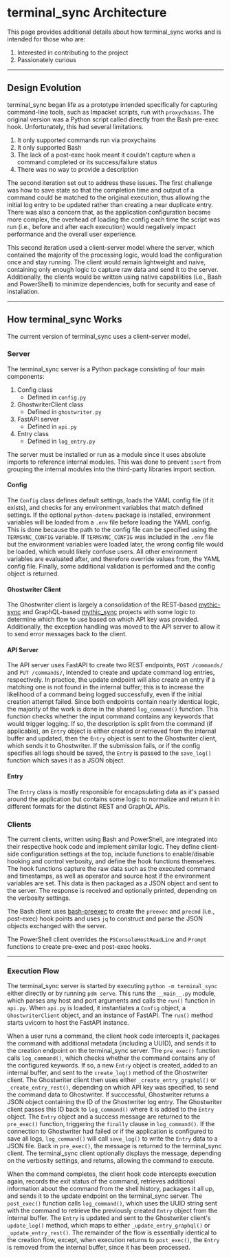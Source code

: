 # terminal_sync Architecture

This page provides additional details about how terminal_sync works and is intended for those who are:

1. Interested in contributing to the project
2. Passionately curious

---

## Design Evolution

terminal_sync began life as a prototype intended specifically for capturing command-line tools, such as Impacket scripts, run with `proxychains`. The original version was a Python script called directly from the Bash pre-exec hook. Unfortunately, this had several limitations.

1. It only supported commands run via proxychains
2. It only supported Bash
3. The lack of a post-exec hook meant it couldn't capture when a command completed or its success/failure status
4. There was no way to provide a description

The second iteration set out to address these issues. The first challenge was how to save state so that the completion time and output of a command could be matched to the original execution, thus allowing the initial log entry to be updated rather than creating a near duplicate entry. There was also a concern that, as the application configuration became more complex, the overhead of loading the config each time the script was run (i.e., before and after each execution) would negatively impact performance and the overall user experience.

This second iteration used a client-server model where the server, which contained the majority of the processing logic, would load the configuration once and stay running. The client would remain lightweight and naive, containing only enough logic to capture raw data and send it to the server. Additionally, the clients would be written using native capabilities (i.e., Bash and PowerShell) to minimize dependencies, both for security and ease of installation.

---

## How terminal_sync Works

The current version of terminal_sync uses a client-server model.

### Server

The terminal_sync server is a Python package consisting of four main components:

1. Config class
    - Defined in `config.py`
2. GhostwriterClient class
    - Defined in `ghostwriter.py`
3. FastAPI server
    - Defined in `api.py`
4. Entry class
    - Defined in `log_entry.py`

The server must be installed or run as a module since it uses absolute imports to reference internal modules. This was done to prevent `isort` from grouping the internal modules into the third-party libraries import section.

#### Config

The `Config` class defines default settings, loads the YAML config file (if it exists), and checks for any environment variables that match defined settings. If the optional `python-dotenv` package is installed, environment variables will be loaded from a `.env` file before loading the YAML config. This is done because the path to the config file can be specified using the `TERMSYNC_CONFIG` variable. If `TERMSYNC_CONFIG` was included in the `.env` file but the environment variables were loaded later, the wrong config file would be loaded, which would likely confuse users. All other environment variables are evaluated after, and therefore override values from, the YAML config file. Finally, some additional validation is performed and the config object is returned.

#### Ghostwriter Client

The Ghostwriter client is largely a consolidation of the REST-based [mythic-sync](https://github.com/hotnops/mythic-sync) and GraphQL-based [mythic_sync](https://github.com/GhostManager/mythic_sync) projects with some logic to determine which flow to use based on which API key was provided. Additionally, the exception handling was moved to the API server to allow it to send error messages back to the client.

#### API Server

The API server uses FastAPI to create two REST endpoints, `POST /commands/` and `PUT /commands/`, intended to create and update command log entries, respectively. In practice, the update endpoint will also create an entry if a matching one is not found in the internal buffer; this is to increase the likelihood of a command being logged successfully, even if the initial creation attempt failed. Since both endpoints contain nearly identical logic, the majority of the work is done in the shared `log_command()` function. This function checks whether the input command contains any keywords that would trigger logging. If so, the description is split from the command (if applicable), an `Entry` object is either created or retrieved from the internal buffer and updated, then the `Entry` object is sent to the Ghostwriter client, which sends it to Ghostwriter. If the submission fails, or if the config specifies all logs should be saved, the `Entry` is passed to the `save_log()` function which saves it as a JSON object.

#### Entry

The `Entry` class is mostly responsible for encapsulating data as it's passed around the application but contains some logic to normalize and return it in different formats for the distinct REST and GraphQL APIs.

### Clients

The current clients, written using Bash and PowerShell, are integrated into their respective hook code and implement similar logic. They define client-side configuration settings at the top, include functions to enable/disable hooking and control verbosity, and define the hook functions themselves. The hook functions capture the raw data such as the executed command and timestamps, as well as operator and source host if the environment variables are set. This data is then packaged as a JSON object and sent to the server. The response is received and optionally printed, depending on the verbosity settings.

The Bash client uses [bash-preexec](https://github.com/rcaloras/bash-preexec) to create the `preexec` and `precmd` (i.e., post-exec) hook points and uses `jq` to construct and parse the JSON objects exchanged with the server.

The PowerShell client overrides the `PSConsoleHostReadLine` and `Prompt` functions to create pre-exec and post-exec hooks.

---

### Execution Flow

The terminal_sync server is started by executing `python -m terminal_sync` either directly or by running `pdm serve`. This runs the `__main__.py` module, which parses any host and port arguments and calls the `run()` function in `api.py`. When `api.py` is loaded, it instantiates a `Config` object, a `GhostwriterClient` object, and an instance of FastAPI. The `run()` method starts uvicorn to host the FastAPI instance.

When a user runs a command, the client hook code intercepts it, packages the command with additional metadata (including a UUID), and sends it to the creation endpoint on the terminal_sync server. The `pre_exec()` function calls `log_command()`, which checks whether the command contains any of the configured keywords. If so, a new `Entry` object is created, added to an internal buffer, and sent to the `create_log()` method of the Ghostwriter client. The Ghostwriter client then uses either `_create_entry_graphql()` or `_create_entry_rest()`, depending on which API key was specified, to send the command data to Ghostwriter. If succcessful, Ghostwriter returns a JSON object containing the ID of the Ghostwriter log entry. The Ghostwriter client passes this ID back to `log_command()` where it is added to the `Entry` object. The `Entry` object and a success message are returned to the `pre_exec()` function, triggering the `finally` clause in `log_command()`. If the connection to Ghostwriter had failed or if the application is configured to save all logs, `log_command()` will call `save_log()` to write the `Entry` data to a JSON file. Back in `pre_exec()`, the message is returned to the terminal_sync client. The terminal_sync client optionally displays the message, depending on the verbosity settings, and returns, allowing the command to execute.

When the command completes, the client hook code intercepts execution again, records the exit status of the command, retrieves additional information about the command from the shell history, packages it all up, and sends it to the update endpoint on the terminal_sync server. The `post_exec()` function calls `log_command()`, which uses the UUID string sent with the command to retrieve the previously created `Entry` object from the internal buffer. The `Entry` is updated and sent to the Ghostwriter client's `update_log()` method, which maps to either `_update_entry_graphql()` or `_update_entry_rest()`. The remainder of the flow is essentially identical to the creation flow, except, when execution returns to `post_exec()`, the `Entry` is removed from the internal buffer, since it has been processed.
